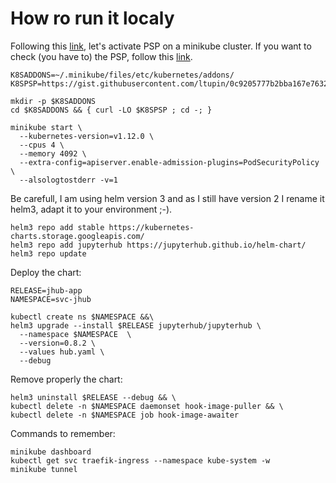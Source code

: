 # How ro run it localy

Following this [link](https://github.com/kubernetes/minikube/issues/3818
), let's activate PSP on a minikube cluster. If you want to check (you have to) the PSP, follow this [link](https://gist.githubusercontent.com/ltupin/0c9205777b2bba167e763275b38b25aa/raw/b2238e901ff22a4ae526df81817ce28bc17b641d/psp.yaml).

```
K8SADDONS=~/.minikube/files/etc/kubernetes/addons/
K8SPSP=https://gist.githubusercontent.com/ltupin/0c9205777b2bba167e763275b38b25aa/raw/b2238e901ff22a4ae526df81817ce28bc17b641d/psp.yaml

mkdir -p $K8SADDONS
cd $K8SADDONS && { curl -LO $K8SPSP ; cd -; }

minikube start \
  --kubernetes-version=v1.12.0 \
  --cpus 4 \
  --memory 4092 \
  --extra-config=apiserver.enable-admission-plugins=PodSecurityPolicy \
  --alsologtostderr -v=1
```

Be carefull, I am using helm version 3 and as I still have version 2 I rename it helm3, adapt it to your environment ;-).

```
helm3 repo add stable https://kubernetes-charts.storage.googleapis.com/
helm3 repo add jupyterhub https://jupyterhub.github.io/helm-chart/
helm3 repo update
```

Deploy the chart:

```
RELEASE=jhub-app
NAMESPACE=svc-jhub

kubectl create ns $NAMESPACE &&\
helm3 upgrade --install $RELEASE jupyterhub/jupyterhub \
  --namespace $NAMESPACE  \
  --version=0.8.2 \
  --values hub.yaml \
  --debug
```

Remove properly the chart:

```
helm3 uninstall $RELEASE --debug && \
kubectl delete -n $NAMESPACE daemonset hook-image-puller && \
kubectl delete -n $NAMESPACE job hook-image-awaiter
```

Commands to remember:

```
minikube dashboard
kubectl get svc traefik-ingress --namespace kube-system -w
minikube tunnel
```
